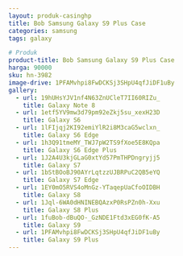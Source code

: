 ```yaml
---
layout: produk-casinghp
title: Bob Samsung Galaxy S9 Plus Case
categories: samsung
tags: galaxy

# Produk
product-title: Bob Samsung Galaxy S9 Plus Case
harga: 90000
sku: hn-3982
image-drive: 1PFAMvhpi8FwDCKSj3SHpU4qfJiDF1uBy
gallery:
  - url: 19hUHsYJV1nf4N63ZnUCleT7II60RIZu_
    title: Galaxy Note 8
  - url: 1etf5YV9mw3d79pm92eZkj5su_xexH23D
    title: Galaxy S6
  - url: 1lFIjqj2KI92emiYlR2i8M3caG5wclxn_
    title: Galaxy S6 Edge
  - url: 1h3Q91tmeMY_TWJ7pW2TS9fXoe5E8KQpa
    title: Galaxy S6 Edge Plus
  - url: 1J2A4U3kjGLaG0xtYd57PmTHPDngryjj5
    title: Galaxy S7
  - url: 1bStBOoBJ90AYrLqtzzUJBRPuC2QB5eYQ
    title: Galaxy S7 Edge
  - url: 1EY0mO5RVS4oMnGz-YTaqepUaCfoOIDBH
    title: Galaxy S8
  - url: 1Jql-6WA0dHNINEBQAzxP0RsPZn0h-Xxu
    title: Galaxy S8 Plus
  - url: 1fuBob-dBuQO-_GzNDE1Ftd3xEG0fK-A5
    title: Galaxy S9
  - url: 1PFAMvhpi8FwDCKSj3SHpU4qfJiDF1uBy
    title: Galaxy S9 Plus
---
```


